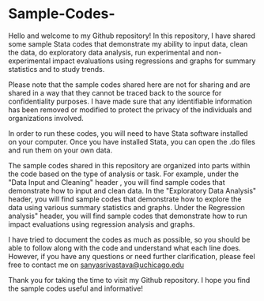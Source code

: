 # Sample-Codes-
Hello and welcome to my Github repository! In this repository, I have shared some sample Stata codes that demonstrate my ability to input data, clean the data, do exploratory data analysis, run experimental and non-experimental impact evaluations using regressions and graphs for summary statistics and to study trends.

Please note that the sample codes shared here are not for sharing and are shared in a way that they cannot be traced back to the source for confidentiality purposes. I have made sure that any identifiable information has been removed or modified to protect the privacy of the individuals and organizations involved.

In order to run these codes, you will need to have Stata software installed on your computer. Once you have installed Stata, you can open the .do files and run them on your own data.

The sample codes shared in this repository are organized into parts within the code based on the type of analysis or task. For example, under the "Data Input and Cleaning" header , you will find sample codes that demonstrate how to input and clean data. In the "Exploratory Data Analysis" header, you will find sample codes that demonstrate how to explore the data using various summary statistics and graphs. Under the Regression analysis" header, you will find sample codes that demonstrate how to run impact evaluations using regression analysis and graphs.

I have tried to document the codes as much as possible, so you should be able to follow along with the code and understand what each line does. However, if you have any questions or need further clarification, please feel free to contact me on sanyasrivastava@uchicago.edu

Thank you for taking the time to visit my Github repository. I hope you find the sample codes useful and informative!
